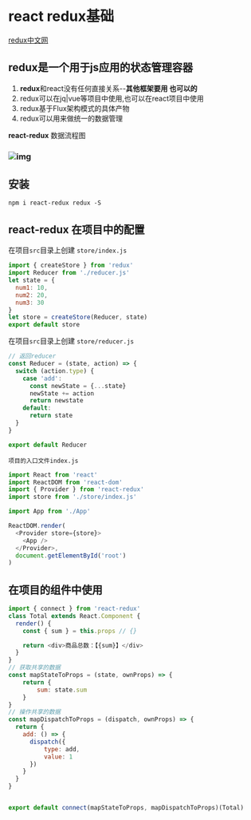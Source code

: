 # react redux基础

[redux中文网](https://www.redux.org.cn/) 

## redux是一个用于js应用的状态管理容器

1. **redux**和react没有任何直接关系--**其他框架要用 也可以的**
2. redux可以在jq|vue等项目中使用,也可以在react项目中使用
3. redux基于Flux架构模式的具体产物
4. redux可以用来做统一的数据管理

**react-redux** 数据流程图

### ![img](https://ss1.bdstatic.com/70cFuXSh_Q1YnxGkpoWK1HF6hhy/it/u=743793422,3600976729&fm=26&gp=0.jpg)

## 安装

```shell
npm i react-redux redux -S
```

## react-redux 在项目中的配置

在项目`src`目录上创建  `store/index.js`

```js
import { createStore } from 'redux'
import Reducer from './reducer.js'
let state = {
  num1: 10,
  num2: 20,
  num3: 30
}
let store = createStore(Reducer, state)
export default store

```

在项目`src`目录上创建  `store/reducer.js`

```js
// 返回reducer
const Reducer = (state, action) => {
  switch (action.type) {
    case 'add':
      const newState = {...state}
      newState += action
      return newstate
    default:
      return state
  }
}

export default Reducer

```

`项目的入口文件index.js`

```js
import React from 'react'
import ReactDOM from 'react-dom'
import { Provider } from 'react-redux'
import store from './store/index.js'

import App from './App'

ReactDOM.render(
  <Provider store={store}>
    <App />
  </Provider>,
  document.getElementById('root')
)

```

## 在项目的组件中使用

```js
import { connect } from 'react-redux'
class Total extends React.Component {	
  render() {
    const { sum } = this.props // {}

    return <div>商品总数：【{sum}】</div>
  }
}
// 获取共享的数据
const mapStateToProps = (state, ownProps) => {
    return {
        sum: state.sum
    }
}
// 操作共享的数据
const mapDispatchToProps = (dispatch, ownProps) => {
  return {
    add: () => {
      dispatch({
          type: add,
          value: 1
      })
    }
  }
}


export default connect(mapStateToProps, mapDispatchToProps)(Total)

```



